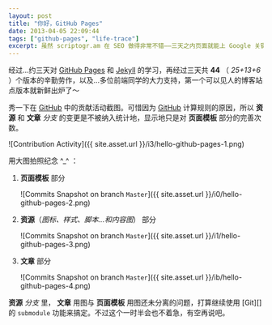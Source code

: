 ```yaml
---
layout: post
title: "你好，GitHub Pages"
date: 2013-04-05 22:09:44
tags: ["github-pages", "life-trace"]
excerpt: 虽然 scriptogr.am 在 SEO 做得非常不错——三天之内页面就能上 Google 关键词搜索第一页——但样式实在是太苦手了，API 也简略到不能忍。所以在了解了 GitHub Pages 之后，果断搬家了。
---
```


经过…约三天对 [GitHub Pages][] 和 [Jekyll][] 的学习，再经过三天共 **44** （ *25+13+6* ）个版本的辛勤劳作，以及…多位前端同学的大力支持，第一个可以见人的博客站点版本就新鲜出炉了〜

秀一下在 [GitHub][] 中的贡献活动截图。可惜因为 [GitHub][] 计算规则的原因，所以 **资源** 和 **文章** *分支* 的变更是不被纳入统计地，显示地只是对 **页面模板** 部分的完善次数。

![Contribution Activity]({{ site.asset.url }}/i3/hello-github-pages-1.png)

[GitHub Pages]: https://help.github.com/categories/20/articles
[Jekyll]: https://github.com/mojombo/jekyll
[GitHub]: https://github.com

<!--{{ site.title }}-->

用大图拍照纪念 ^_^ ：

1. **页面模板** 部分

	![Commits Snapshot on branch `Master`]({{ site.asset.url }}/i0/hello-github-pages-2.png)

1. **资源**（*图标、样式、脚本…和内容图*） 部分

	![Commits Snapshot on branch `Master`]({{ site.asset.url }}/i1/hello-github-pages-3.png)

1. **文章** 部分

	![Commits Snapshot on branch `Master`]({{ site.asset.url }}/ib/hello-github-pages-4.png)

**资源** *分支* 里， **文章** 用图与 **页面模板** 用图还未分离的问题，打算继续使用 [Git][] 的 `submodule` 功能来搞定。不过这个一时半会也不着急，有空再说吧。